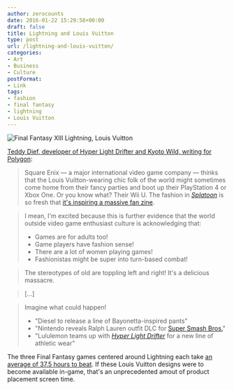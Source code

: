 ```yaml
---
author: zerocounts
date: 2016-01-22 15:29:58+00:00
draft: false
title: Lightning and Louis Vuitton
type: post
url: /lightning-and-louis-vuitton/
categories:
- Art
- Business
- Culture
postFormat:
- Link
tags:
- fashion
- final fantasy
- lightning
- Louis Vuitton
---
```


![Final Fantasy XIII Lightning, Louis Vuitton](/lightning-louis-vuitton.jpeg)

[Teddy Dief, developer of Hyper Light Drifter and Kyoto Wild, writing for Polygon](http://www.polygon.com/2016/1/22/10806962/fashion-video-games-final-fantasy-13-lightning):

> Square Enix — a major international video game company — thinks that the Louis Vuitton-wearing chic folk of the world might sometimes come home from their fancy parties and boot up their PlayStation 4 or Xbox One. Or you know what? Their Wii U. The fashion in _[Splatoon](http://www.polygon.com/game/splatoon/37476)_ is so fresh that [it's inspiring a massive fan zine](http://splatzine.tumblr.com/).

> I mean, I'm excited because this is further evidence that the world outside video game enthusiast culture is acknowledging that:
> - Games are for adults too!
> - Game players have fashion sense!
> - There are a lot of women playing games!
> - Fashionistas might be super into turn-based combat!

> The stereotypes of old are toppling left and right! It's a delicious massacre.

> […]

> Imagine what could happen!
> - "Diesel to release a line of Bayonetta-inspired pants"
> - "Nintendo reveals Ralph Lauren outfit DLC for [Super Smash Bros.](http://www.polygon.com/game/super-smash-bros/6684)"
> - "Lululemon teams up with _[Hyper Light Drifter](http://www.polygon.com/game/hyper-light-drifter/14957)_ for a new line of athletic wear"

The three Final Fantasy games centered around Lightning each take [an average of 37.5 hours to beat](http://howlongtobeat.com/game.php?id=3532). If these Louis Vuitton designs were to become available in-game, that's an unprecedented amout of product placement screen time.